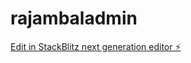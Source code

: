 # rajambaladmin

[Edit in StackBlitz next generation editor ⚡️](https://stackblitz.com/~/github.com/prabhuvajjiram/rajambaladmin)